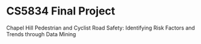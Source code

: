 # CS5834 Final Project

Chapel Hill Pedestrian and Cyclist Road Safety: Identifying Risk Factors and Trends through Data Mining
